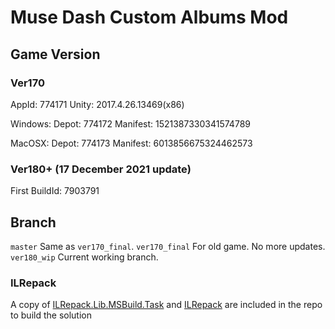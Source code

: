 # Muse Dash Custom Albums Mod

## Game Version

### Ver170

AppId: 774171
Unity: 2017.4.26.13469(x86)

Windows:
Depot: 774172
Manifest: 1521387330341574789

MacOSX:
Depot: 774173
Manifest: 6013856675324462573

### Ver180+ (17 December 2021 update)

First BuildId: 7903791

## Branch

`master` Same as `ver170_final`.
`ver170_final` For old game. No more updates.
`ver180_wip` Current working branch.


### ILRepack
A copy of [ILRepack.Lib.MSBuild.Task](https://github.com/ravibpatel/ILRepack.Lib.MSBuild.Task) and [ILRepack](https://github.com/gluck/il-repack) are included in the repo to build the solution
